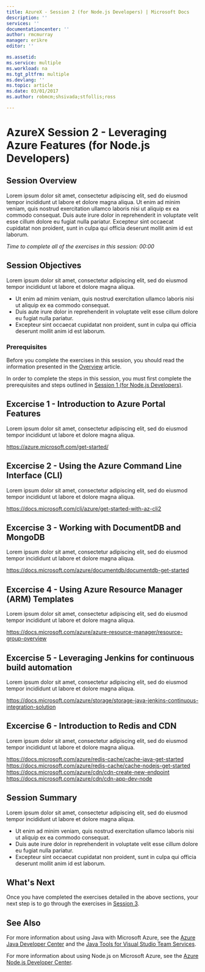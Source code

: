 ```yaml
---
title: AzureX - Session 2 (for Node.js Developers) | Microsoft Docs
description: ''
services: ''
documentationcenter: ''
author: rmcmurray
manager: erikre
editor: ''

ms.assetid: 
ms.service: multiple
ms.workload: na
ms.tgt_pltfrm: multiple
ms.devlang: ''
ms.topic: article
ms.date: 03/01/2017
ms.author: robmcm;shsivada;stfollis;ross

---
```


# AzureX Session 2 - Leveraging Azure Features (for Node.js Developers)

## Session Overview

Lorem ipsum dolor sit amet, consectetur adipiscing elit, sed do eiusmod tempor incididunt ut labore et dolore magna aliqua. Ut enim ad minim veniam, quis nostrud exercitation ullamco laboris nisi ut aliquip ex ea commodo consequat. Duis aute irure dolor in reprehenderit in voluptate velit esse cillum dolore eu fugiat nulla pariatur. Excepteur sint occaecat cupidatat non proident, sunt in culpa qui officia deserunt mollit anim id est laborum.

*Time to complete all of the exercises in this session: 00:00*

## Session Objectives

Lorem ipsum dolor sit amet, consectetur adipiscing elit, sed do eiusmod tempor incididunt ut labore et dolore magna aliqua.

* Ut enim ad minim veniam, quis nostrud exercitation ullamco laboris nisi ut aliquip ex ea commodo consequat.
* Duis aute irure dolor in reprehenderit in voluptate velit esse cillum dolore eu fugiat nulla pariatur.
* Excepteur sint occaecat cupidatat non proident, sunt in culpa qui officia deserunt mollit anim id est laborum.

### Prerequisites

Before you complete the exercises in this session, you should read the information presented in the [Overview] article.

In order to complete the steps in this session, you must first complete the prerequisites and steps outlined in [Session 1 (for Node.js Developers)][Session1Node].

## Excercise 1 - Introduction to Azure Portal Features

Lorem ipsum dolor sit amet, consectetur adipiscing elit, sed do eiusmod tempor incididunt ut labore et dolore magna aliqua.

https://azure.microsoft.com/get-started/

## Excercise 2 - Using the Azure Command Line Interface (CLI)

Lorem ipsum dolor sit amet, consectetur adipiscing elit, sed do eiusmod tempor incididunt ut labore et dolore magna aliqua.

https://docs.microsoft.com/cli/azure/get-started-with-az-cli2

## Excercise 3 - Working with DocumentDB and MongoDB

Lorem ipsum dolor sit amet, consectetur adipiscing elit, sed do eiusmod tempor incididunt ut labore et dolore magna aliqua.

https://docs.microsoft.com/azure/documentdb/documentdb-get-started

## Excercise 4 - Using Azure Resource Manager (ARM) Templates

Lorem ipsum dolor sit amet, consectetur adipiscing elit, sed do eiusmod tempor incididunt ut labore et dolore magna aliqua.

https://docs.microsoft.com/azure/azure-resource-manager/resource-group-overview

## Excercise 5 - Leveraging Jenkins for continuous build automation

Lorem ipsum dolor sit amet, consectetur adipiscing elit, sed do eiusmod tempor incididunt ut labore et dolore magna aliqua.

https://docs.microsoft.com/azure/storage/storage-java-jenkins-continuous-integration-solution

## Excercise 6 - Introduction to Redis and CDN

Lorem ipsum dolor sit amet, consectetur adipiscing elit, sed do eiusmod tempor incididunt ut labore et dolore magna aliqua.

https://docs.microsoft.com/azure/redis-cache/cache-java-get-started
https://docs.microsoft.com/azure/redis-cache/cache-nodejs-get-started
https://docs.microsoft.com/azure/cdn/cdn-create-new-endpoint
https://docs.microsoft.com/azure/cdn/cdn-app-dev-node

## Session Summary

Lorem ipsum dolor sit amet, consectetur adipiscing elit, sed do eiusmod tempor incididunt ut labore et dolore magna aliqua.

* Ut enim ad minim veniam, quis nostrud exercitation ullamco laboris nisi ut aliquip ex ea commodo consequat.
* Duis aute irure dolor in reprehenderit in voluptate velit esse cillum dolore eu fugiat nulla pariatur.
* Excepteur sint occaecat cupidatat non proident, sunt in culpa qui officia deserunt mollit anim id est laborum.

## What's Next

Once you have completed the exercises detailed in the above sections, your next step is to go through the exercises in [Session 3][Session3].

## See Also

For more information about using Java with Microsoft Azure, see the [Azure Java Developer Center] and the [Java Tools for Visual Studio Team Services].

For more information about using Node.js on Microsoft Azure, see the [Azure Node.js Developer Center].

<!-- URL List -->

[Azure Java Developer Center]: https://azure.microsoft.com/develop/java/
[Java Tools for Visual Studio Team Services]: https://java.visualstudio.com/
[Azure Node.js Developer Center]: https://azure.microsoft.com/develop/nodejs/

[Overview]: ./azurex-overview.md
[Session1Java]: ./azurex-session-1-java.md
[Session1Node]: ./azurex-session-1-nodejs.md
[Session2Java]: ./azurex-session-2-java.md
[Session2Node]: ./azurex-session-2-nodejs.md
[Session3]: ./azurex-session-3.md
[Session4]: ./azurex-session-4.md

<!-- IMG List -->
